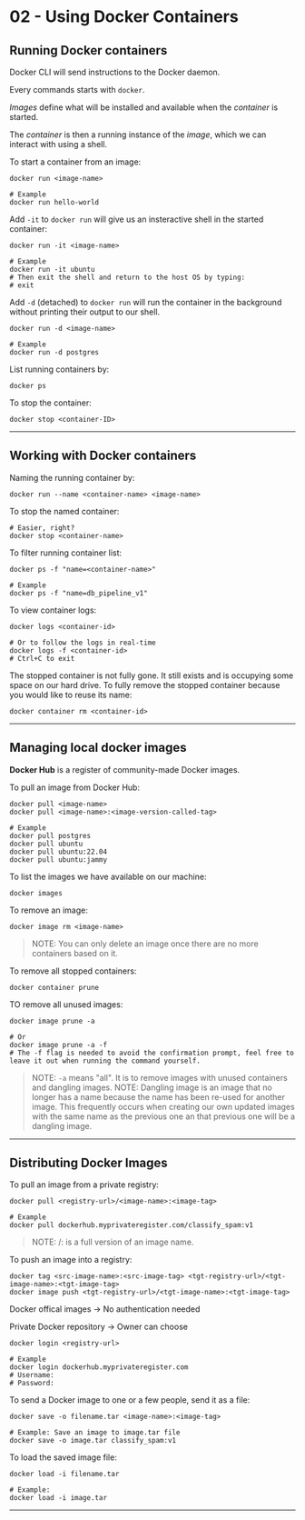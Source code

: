 # 02 - Using Docker Containers

## Running Docker containers

Docker CLI will send instructions to the Docker daemon.

Every commands starts with `docker`.

*Images* define what will be installed and available when the *container* is started.

The *container* is then a running instance of the *image*, which we can interact with using a shell.

To start a container from an image:

```shell
docker run <image-name>

# Example
docker run hello-world
```

Add `-it` to `docker run` will give us an insteractive shell in the started container:

```shell
docker run -it <image-name>

# Example
docker run -it ubuntu
# Then exit the shell and return to the host OS by typing:
# exit
```

Add `-d` (detached) to `docker run` will run the container in the background without printing their output to our shell.

```shell
docker run -d <image-name>

# Example
docker run -d postgres
```

List running containers by:

```shell
docker ps
```

To stop the container:

```shell
docker stop <container-ID>
```

---

## Working with Docker containers

Naming the running container by:

```shell
docker run --name <container-name> <image-name>
```

To stop the named container:

```shell
# Easier, right?
docker stop <container-name>
```

To filter running container list:

```shell
docker ps -f "name=<container-name>"

# Example
docker ps -f "name=db_pipeline_v1"
```

To view container logs:

```shell
docker logs <container-id>

# Or to follow the logs in real-time
docker logs -f <container-id>
# Ctrl+C to exit
```

The stopped container is not fully gone. It still exists and is occupying some space on our hard drive. To fully remove the stopped container because you would like to reuse its name:

```shell
docker container rm <container-id>
```

---

## Managing local docker images

**Docker Hub** is a register of community-made Docker images.

To pull an image from Docker Hub:

```shell
docker pull <image-name>
docker pull <image-name>:<image-version-called-tag>

# Example
docker pull postgres
docker pull ubuntu
docker pull ubuntu:22.04
docker pull ubuntu:jammy
```

To list the images we have available on our machine:

```shell
docker images
```

To remove an image:

```shell
docker image rm <image-name>
```

> NOTE: You can only delete an image once there are no more containers based on it.

To remove all stopped containers:

```shell
docker container prune
```

TO remove all unused images:

```shell
docker image prune -a

# Or 
docker image prune -a -f
# The -f flag is needed to avoid the confirmation prompt, feel free to leave it out when running the command yourself.
```

> NOTE: `-a` means "all". It is to remove images with unused containers and dangling images.
> NOTE: Dangling image is an image that no longer has a name because the name has been re-used for another image. This frequently occurs when creating our own updated images with the same name as the previous one an that previous one will be a dangling image.

---

## Distributing Docker Images

To pull an image from a private registry:

```shell
docker pull <registry-url>/<image-name>:<image-tag>

# Example
docker pull dockerhub.myprivateregister.com/classify_spam:v1
```

> NOTE: <private-registry-url>/<image-name>:<image-tag> is a full version of an image name.

To push an image into a registry:

```shell
docker tag <src-image-name>:<src-image-tag> <tgt-registry-url>/<tgt-image-name>:<tgt-image-tag>
docker image push <tgt-registry-url>/<tgt-image-name>:<tgt-image-tag>
```

Docker offical images -> No authentication needed

Private Docker repository -> Owner can choose

```shell
docker login <registry-url>

# Example
docker login dockerhub.myprivateregister.com
# Username:
# Password:
```

To send a Docker image to one or a few people, send it as a file:

```shell
docker save -o filename.tar <image-name>:<image-tag>

# Example: Save an image to image.tar file
docker save -o image.tar classify_spam:v1
```

To load the saved image file:

```shell
docker load -i filename.tar

# Example:
docker load -i image.tar
```

---
